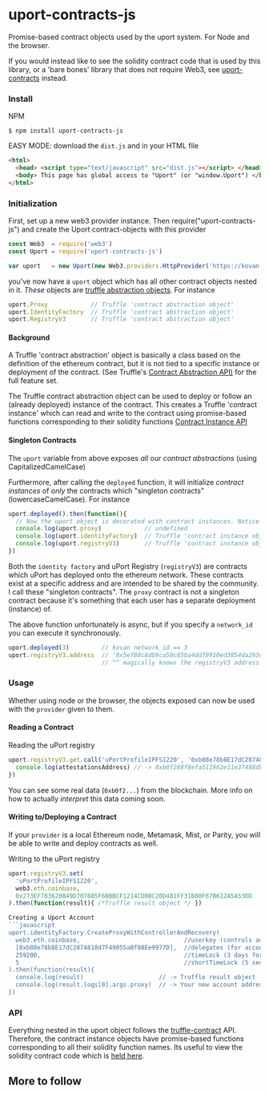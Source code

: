 # uport-contracts-js

Promise-based contract objects used by the uport system. For Node and the browser. 

If you would instead like to see the solidity contract code that is used by this library, or a 'bare bones' library that does not require Web3, see [uport-contracts](https://github.com/zmitton/uport-contracts) instead.

### Install
NPM
```
$ npm install uport-contracts-js
```
EASY MODE: download the `dist.js` and in your HTML file
```html
<html>
  <head> <script type="text/javascript" src="dist.js"></script> </head>
  <body> This page has global access to "Uport" (or "window.Uport") </body>
</html>
```
### Initialization

First, set up a new web3 provider instance. Then require("uport-contracts-js") and create the Uport contract-objects with this provider

```javascript
const Web3  = require('web3')
const Uport = require('uport-contracts-js')

var uport   = new Uport(new Web3.providers.HttpProvider('https://kovan.infura.io/'))
```
you've now have a `uport` object which has all other contract objects nested in it. *These* objects are [truffle abstraction objects](https://github.com/trufflesuite/truffle-contract).
For instance

```javascript
uport.Proxy            // Truffle 'contract abstraction object'
uport.IdentityFactory  // Truffle 'contract abstraction object'
uport.RegistryV3       // Truffle 'contract abstraction object'
```
#### Background
A Truffle 'contract abstraction' object is basically a class based on the definition of the ethereum contract, but it is not tied to a specific instance or deployment of the contract.
(See Truffle's [Contract Abstraction API)](https://github.com/trufflesuite/truffle-contract#contract-abstraction-api) for the full feature set.



The Truffle contract abstraction object can be used to deploy or follow an (already deployed) instance of the contract. This creates a Truffle 'contract instance' which can read and write to the contract using promise-based functions corresponding to their solidity functions [Contract Instance API](https://github.com/trufflesuite/truffle-contract#contract-instance-api)

#### Singleton Contracts
The `uport` variable from above exposes *all* our *contract abstractions* (using CapitalizedCamelCase) 

Furthermore, after calling the `deployed` function, it will initialize *contract instances* of *only* the contracts which "singleton contracts" (lowercaseCamelCase). For instance

```javascript
uport.deployed().then(function(){
  // Now the uport object is decorated with contract instances. Notice the lowercaseCamelCase
  console.log(uport.proxy)            // undefined
  console.log(uport.identityFactory)  // Truffle 'contract instance object'
  console.log(uport.registryV3)       // Truffle 'contract instance object'
})
```
Both the `identity factory` and uPort Registry (`registryV3`) are contracts which uPort has deployed onto the ethereum network. These contracts exist at a specific address and are intended to be shared by the community. I call these "singleton contracts". The `proxy` contract is not a singleton contract because it's something that each user has a separate deployment (instance) of.

The above function unfortunately is async, but if you specify a `network_id` you can execute it synchronously.
```javascript
uport.deployed(3)         // kovan network_id == 3
uport.registryV3.address  // '0x5ef80c8db9ca50c85ba4ddf9910ed3854da293d8'
                          // ^^ magically knows the registryV3 address!
```
### Usage
Whether using node or the browser, the objects exposed can now be used with the `provider` given to them.

#### Reading a Contract 
Reading the uPort registry
```javascript
uport.registryV3.get.call('uPortProfileIPFS1220', '0xb08e78b8E17dC2874818d7F49055aBf08Ee9977D', '0xb08e78b8E17dC2874818d7F49055aBf08Ee9977D').then(function(attestationsAddress){
  console.log(attestationsAddress) // -> 0xb0f288f8efa511962e11e37488db0d2bcc7a5f304b1d4f3977eb0ec65814a52c
})
```
You can see some real data (`0xb0f2...`) from the blockchain. More info on how to actually *interpret* this data coming soon. 

#### Writing to/Deploying a Contract 
If your `provider` is a local Ethereum node, Metamask, Mist, or Parity, you will be able to write and deploy contracts as well.

Writing to the uPort registry
```javascript
uport.registryV3.set(
  'uPortProfileIPFS1220',
  web3.eth.coinbase,
  0x273EF783620B49D707885F6BBBCF1214CD0BC20D481FF31B00F67B612A5A53DD
).then(function(result){ /*Truffle result object */ })

Creating a Uport Account
```javascript
uport.identityFactory.CreateProxyWithControllerAndRecovery(
  web3.eth.coinbase,                             //userkey (controls account)
  [0xb08e78b8E17dC2874818d7F49055aBf08Ee9977D],  //delegates (for account recovery)
  259200,                                        //timeLock (3 days for account recovery)
  5                                              //shortTimeLock (5 sec. effectively none)
).then(function(result){
  console.log(result)                     // -> Truffle result object
  console.log(result.logs[0].args.proxy)  // -> Your new account address!
})
```
### API
Everything nested in the uport object follows the [truffle-contract](https://github.com/trufflesuite/truffle-contract) API. Therefore, the contract instance objects have promise-based functions corresponding to all their solidity function names. Its useful to view the solidity contract code which is [held here](https://github.com/zmitton/uport-contracts).

More to follow
-------







